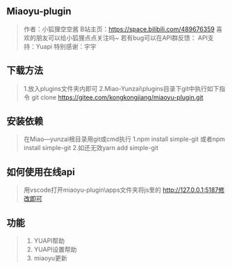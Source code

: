 ## Miaoyu-plugin
>作者：小狐狸空空酱
>B站主页：https://space.bilibili.com/489676359
>喜欢的朋友可以给小狐狸点点关注吗~
>若有bug可以在API群反馈：
>API支持：Yuapi
>特别感谢：宇宇
## 下载方法
>1.放入plugins文件夹内即可
>2.Miao-Yunzai\plugins目录下git中执行如下指令
>git clone https://gitee.com/kongkongjiang/miaoyu-plugin.git
## 安装依赖
>在Miao—yunzai根目录用git或cmd执行
>1.npm install simple-git
>或者npm install simple-git
>2.如还无效yarn add simple-git
## 如何使用在线api
>用vscode打开miaoyu-plugin\apps文件夹将js里的
>http://127.0.0.1:5187修改即可
## 功能
>  1. YUAPI帮助
>  2. YUAPI设置帮助
>  3. miaoyu更新
